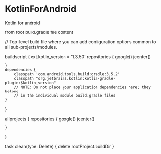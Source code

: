 # KotlinForAndroid
Kotlin for android




from root build.gradle file content

// Top-level build file where you can add configuration
options common to all sub-projects/modules.

buildscript {
    ext.kotlin_version = '1.3.50'
    repositories {
        google()
        jcenter()

    }
    dependencies {
        classpath 'com.android.tools.build:gradle:3.5.2'
        classpath "org.jetbrains.kotlin:kotlin-gradle-plugin:$kotlin_version"
        // NOTE: Do not place your application dependencies here; they belong
        // in the individual module build.gradle files
    }
}

allprojects {
    repositories {
        google()
        jcenter()

    }
}

task clean(type: Delete) {
    delete rootProject.buildDir
}

